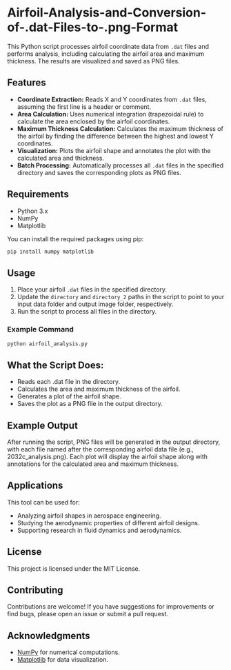 # Airfoil-Analysis-and-Conversion-of-.dat-Files-to-.png-Format

This Python script processes airfoil coordinate data from `.dat` files and performs analysis, including calculating the airfoil area and maximum thickness. The results are visualized and saved as PNG files.

## Features

- **Coordinate Extraction:** Reads X and Y coordinates from `.dat` files, assuming the first line is a header or comment.
- **Area Calculation:** Uses numerical integration (trapezoidal rule) to calculate the area enclosed by the airfoil coordinates.
- **Maximum Thickness Calculation:** Calculates the maximum thickness of the airfoil by finding the difference between the highest and lowest Y coordinates.
- **Visualization:** Plots the airfoil shape and annotates the plot with the calculated area and thickness.
- **Batch Processing:** Automatically processes all `.dat` files in the specified directory and saves the corresponding plots as PNG files.

## Requirements

- Python 3.x
- NumPy
- Matplotlib

You can install the required packages using pip:

```bash
pip install numpy matplotlib
```
## Usage

1. Place your airfoil `.dat` files in the specified directory.
2. Update the `directory` and `directory_2` paths in the script to point to your input data folder and output image folder, respectively.
3. Run the script to process all files in the directory.

### Example Command

```bash
python airfoil_analysis.py

```
## What the Script Does:
- Reads each .dat file in the directory.
- Calculates the area and maximum thickness of the airfoil.
- Generates a plot of the airfoil shape.
- Saves the plot as a PNG file in the output directory.
  
## Example Output
After running the script, PNG files will be generated in the output directory, with each file named after the corresponding airfoil data file (e.g., 2032c_analysis.png). Each plot will display the airfoil shape along with annotations for the calculated area and maximum thickness.

## Applications
This tool can be used for:

- Analyzing airfoil shapes in aerospace engineering.
- Studying the aerodynamic properties of different airfoil designs.
- Supporting research in fluid dynamics and aerodynamics.
  
## License
This project is licensed under the MIT License.

## Contributing
Contributions are welcome! If you have suggestions for improvements or find bugs, please open an issue or submit a pull request.

## Acknowledgments

- [NumPy](https://numpy.org/) for numerical computations.
- [Matplotlib](https://matplotlib.org/) for data visualization.
